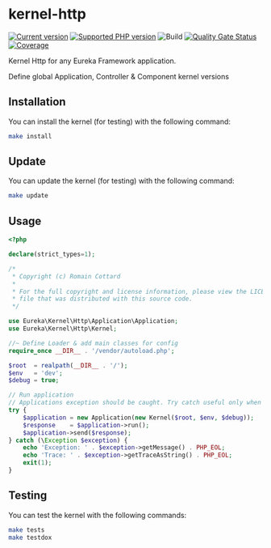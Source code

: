 # kernel-http

[![Current version](https://img.shields.io/packagist/v/eureka/kernel-http.svg?logo=composer)](https://packagist.org/packages/eureka/kernel-http)
[![Supported PHP version](https://img.shields.io/static/v1?logo=php&label=PHP&message=%5E7.4&color=777bb4)](https://packagist.org/packages/eureka/kernel-http)
![Build](https://github.com/eureka-framework/kernel-http/workflows/CI/badge.svg)
[![Quality Gate Status](https://sonarcloud.io/api/project_badges/measure?project=eureka-framework_kernel-http&metric=alert_status)](https://sonarcloud.io/dashboard?id=eureka-framework_kernel-http)
[![Coverage](https://sonarcloud.io/api/project_badges/measure?project=eureka-framework_kernel-http&metric=coverage)](https://sonarcloud.io/dashboard?id=eureka-framework_kernel-http)

Kernel Http for any Eureka Framework application.

Define global Application, Controller &amp; Component kernel versions


## Installation

You can install the kernel (for testing) with the following command:
```bash
make install
```

## Update

You can update the kernel (for testing) with the following command:
```bash
make update
```

## Usage

```php
<?php

declare(strict_types=1);

/*
 * Copyright (c) Romain Cottard
 *
 * For the full copyright and license information, please view the LICENSE
 * file that was distributed with this source code.
 */

use Eureka\Kernel\Http\Application\Application;
use Eureka\Kernel\Http\Kernel;

//~ Define Loader & add main classes for config
require_once __DIR__ . '/vendor/autoload.php';

$root  = realpath(__DIR__ . '/');
$env   = 'dev';
$debug = true;

// Run application
// Applications exception should be caught. Try catch useful only when you have a bug in kernel component
try {
    $application = new Application(new Kernel($root, $env, $debug));
    $response    = $application->run();
    $application->send($response);
} catch (\Exception $exception) {
    echo 'Exception: ' . $exception->getMessage() . PHP_EOL;
    echo 'Trace: ' . $exception->getTraceAsString() . PHP_EOL;
    exit(1);
}

```



## Testing

You can test the kernel with the following commands:
```bash
make tests
make testdox
```
